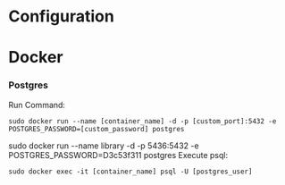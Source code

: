 # Configuration

# Docker
### Postgres

Run Command:
```
sudo docker run --name [container_name] -d -p [custom_port]:5432 -e POSTGRES_PASSWORD=[custom_password] postgres
```
sudo docker run --name library -d -p 5436:5432 -e POSTGRES_PASSWORD=D3c53f311 postgres
Execute psql:
```
sudo docker exec -it [container_name] psql -U [postgres_user]
```
